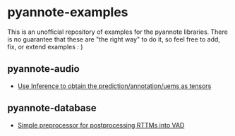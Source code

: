 # pyannote-examples

This is an unofficial repository of examples for the pyannote libraries. 
There is no guarantee that these are "the right way" to do it, so feel free to add, fix, or extend examples : )

## pyannote-audio

- [Use Inference to obtain the prediction/annotation/uems as tensors](audio/inference_tensor_output.ipynb)

## pyannote-database

- [Simple preprocessor for postprocessing RTTMs into VAD](database/vad_preprocessor.ipynb)